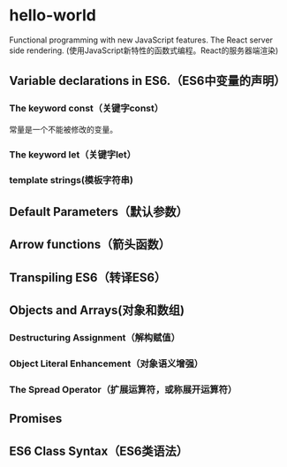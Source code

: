 # hello-world
Functional programming with new JavaScript features.
The React server side rendering.
(使用JavaScript新特性的函数式编程。React的服务器端渲染)

## Variable declarations in ES6.（ES6中变量的声明）
### The keyword const（关键字const）
常量是一个不能被修改的变量。

### The keyword let（关键字let）


### template strings(模板字符串)


## Default Parameters（默认参数）


## Arrow functions（箭头函数）


## Transpiling ES6（转译ES6）



## Objects and Arrays(对象和数组)

### Destructuring Assignment（解构赋值）


### Object Literal Enhancement（对象语义增强）


### The Spread Operator（扩展运算符，或称展开运算符）



## Promises



## ES6 Class Syntax（ES6类语法）

